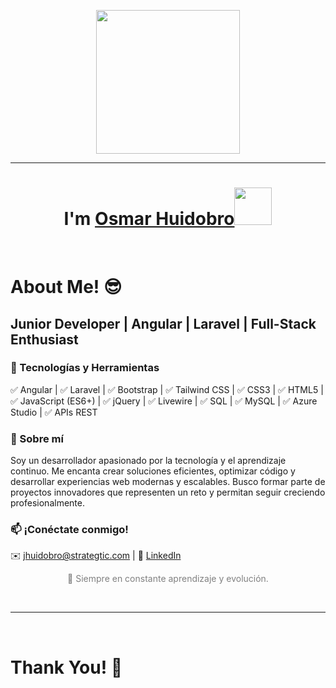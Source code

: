 <p align="center">
  <img src="https://miro.medium.com/max/2048/1*OohqW5DGh9CQS4hLY5FXzA.png" height="230"/>
</p>
<hr>
<h1 align="center">I'm <a href="https://github.com/OsmarH19">Osmar Huidobro<a><img src="[https://github.com/OsmarH19]" width="60px"/></h1>
<Br>
<h1>About Me! 😎</h1>

<h2>Junior Developer | Angular | Laravel | Full-Stack Enthusiast</h2>

<h3>🚀 Tecnologías y Herramientas</h3>
<p>✅ Angular | ✅ Laravel | ✅ Bootstrap | ✅ Tailwind CSS | ✅ CSS3 | ✅ HTML5 | ✅ JavaScript (ES6+) | ✅ jQuery | ✅ Livewire | ✅ SQL | ✅ MySQL | ✅ Azure Studio | ✅ APIs REST</p>

<h3>📌 Sobre mí</h3>
<p>
    Soy un desarrollador apasionado por la tecnología y el aprendizaje continuo. 
    Me encanta crear soluciones eficientes, optimizar código y desarrollar experiencias web modernas y escalables.
    Busco formar parte de proyectos innovadores que representen un reto y permitan seguir creciendo profesionalmente.
</p>

<h3>📫 ¡Conéctate conmigo!</h3>
<p>
    ✉️ <a href="mailto:jhuidobro@strategtic.com">jhuidobro@strategtic.com</a> |
    💼 <a href="https://www.linkedin.com/in/jeferson-osmar-huidobro-angeles-a1404719a/">LinkedIn</a>
</p>

<p style="text-align: center; color: gray; font-size: 14px;">
    🚀 Siempre en constante aprendizaje y evolución.
</p>

<Br>
<hr>
<Br>
<h1>Thank You! 🤵 </h1>
<Br>
    </div>

</body>
